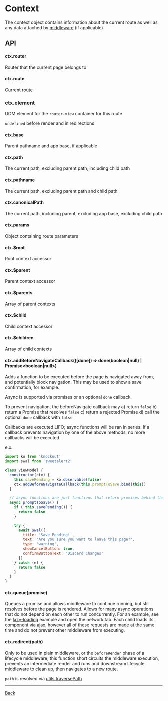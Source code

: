# Context

The context object contains information about the current route as well as any
data attached by [middleware](./middleware.md) (if applicable)

## API

#### ctx.router

Router that the current page belongs to

#### ctx.route

Current route

### ctx.element

DOM element for the `router-view` container for this route

`undefined` before render and in redirections

#### ctx.base

Parent pathname and app base, if applicable

#### ctx.path

The current path, excluding parent path, including child path

#### ctx.pathname

The current path, excluding parent path and child path

#### ctx.canonicalPath

The current path, including parent, excluding app base, excluding child path

#### ctx.params

Object containing route parameters

#### ctx.$root

Root context accessor

#### ctx.$parent

Parent context accessor

#### ctx.$parents

Array of parent contexts

#### ctx.$child

Child context accessor

#### ctx.$children

Array of child contexts

#### ctx.addBeforeNavigateCallback(([done]) => done(boolean|null) | Promise<boolean|null>)

Adds a function to be executed before the page is navigated away from, and potentially
block navigation. This may be used to show a save confirmation, for example.

Async is supported via promises or an optional `done` callback.

To prevent navigation, the beforeNavigate callback may
a) return `false`
b) return a Promise that resolves `false`
c) return a rejected Promise
d) call the optional `done` callback with `false`

Callbacks are executed LIFO; async functions will be ran in series. If a callback
prevents navigation by one of the above methods, no more callbacks will be executed.

e.x.

```javascript
import ko from 'knockout'
import swal from 'sweetalert2'

class ViewModel {
  constructor(ctx) {
    this.savePending = ko.observable(false)
    ctx.addBeforeNavigateCallback(this.promptToSave.bind(this))
  }

  // async functions are just functions that return promises behind the scenes
  async promptToSave() {
    if (!this.savePending()) {
      return false
    }

    try {
      await swal({
        title: 'Save Pending!',
        text: 'Are you sure you want to leave this page?',
        type: 'warning',
        showCancelButton: true,
        confirmButtonText: 'Discard Changes'
      })
    } catch (e) {
      return false
    }
  }
}
```

#### ctx.queue(promise)

Queues a promise and allows middleware to continue running, but still resolves
before the page is rendered. Allows for many async operations that do not depend
on each other to run concurrently. For an example, see the [lazy-loading](../examples/lazy-loading)
example and open the network tab. Each child loads its component via ajax, however
all of these requests are made at the same time and do not prevent other middleware
from executing.

#### ctx.redirect(path)

Only to be used in plain middleware, or the `beforeRender` phase of a lifecycle middleware,
this function short circuits the middleware execution, prevents an intermediate render
and runs and downstream lifecycle middleware to clean up, then navigates to a new route.

`path` is resolved via [utils.traversePath](./utils.md#traversePath)

---

[Back](./README.md)
